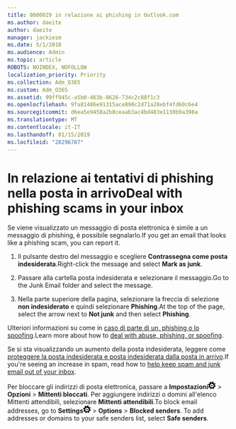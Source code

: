 ```yaml
---
title: 8000029 in relazione ai phishing in Outlook.com
ms.author: daeite
author: daeite
manager: jackiesm
ms.date: 5/1/2018
ms.audience: Admin
ms.topic: article
ROBOTS: NOINDEX, NOFOLLOW
localization_priority: Priority
ms.collection: Adm_O365
ms.custom: Adm_O365
ms.assetid: 99ff945c-a5b0-463b-8626-734c2c88f1c3
ms.openlocfilehash: 9fa81486e91315ace890c2d71a28ebf4fd60c6e4
ms.sourcegitcommit: d6ea5e9458a2b8ceaab3ac4bd483e1130b9a398a
ms.translationtype: MT
ms.contentlocale: it-IT
ms.lasthandoff: 01/15/2019
ms.locfileid: "28296787"
---
```

# <a name="deal-with-phishing-scams-in-your-inbox"></a><span data-ttu-id="87acb-102">In relazione ai tentativi di phishing nella posta in arrivo</span><span class="sxs-lookup"><span data-stu-id="87acb-102">Deal with phishing scams in your inbox</span></span>

<span data-ttu-id="87acb-103">Se viene visualizzato un messaggio di posta elettronica è simile a un messaggio di phishing, è possibile segnalarlo.</span><span class="sxs-lookup"><span data-stu-id="87acb-103">If you get an email that looks like a phishing scam, you can report it.</span></span>
  
1. <span data-ttu-id="87acb-104">Il pulsante destro del messaggio e scegliere **Contrassegna come posta indesiderata**.</span><span class="sxs-lookup"><span data-stu-id="87acb-104">Right-click the message and select **Mark as junk**.</span></span> 
    
2. <span data-ttu-id="87acb-105">Passare alla cartella posta indesiderata e selezionare il messaggio.</span><span class="sxs-lookup"><span data-stu-id="87acb-105">Go to the Junk Email folder and select the message.</span></span>
    
3. <span data-ttu-id="87acb-106">Nella parte superiore della pagina, selezionare la freccia di selezione **non indesiderato** e quindi selezionare **Phishing**.</span><span class="sxs-lookup"><span data-stu-id="87acb-106">At the top of the page, select the arrow next to **Not junk** and then select **Phishing**.</span></span> 
    
<span data-ttu-id="87acb-107">Ulteriori informazioni su come in [caso di parte di un, phishing o lo spoofing](https://go.microsoft.com/fwlink/p/?linkid=873139).</span><span class="sxs-lookup"><span data-stu-id="87acb-107">Learn more about how to [deal with abuse, phishing, or spoofing](https://go.microsoft.com/fwlink/p/?linkid=873139).</span></span>
  
<span data-ttu-id="87acb-108">Se si sta visualizzando un aumento della posta indesiderata, leggere come [proteggere la posta indesiderata e posta indesiderata dalla posta in arrivo](https://go.microsoft.com/fwlink/p/?linkid=873140).</span><span class="sxs-lookup"><span data-stu-id="87acb-108">If you're seeing an increase in spam, read how to [help keep spam and junk email out of your inbox](https://go.microsoft.com/fwlink/p/?linkid=873140).</span></span>
  
<span data-ttu-id="87acb-p101">Per bloccare gli indirizzi di posta elettronica, passare a **Impostazioni**![impostazioni](media/f4b2e798-fff1-4a14-931f-5677a4543b58.png) \> **Opzioni** \> **Mittenti bloccati**. Per aggiungere indirizzi o domini all'elenco Mittenti attendibili, selezionare **Mittenti attendibili**.</span><span class="sxs-lookup"><span data-stu-id="87acb-p101">To block email addresses, go to **Settings**![Settings](media/f4b2e798-fff1-4a14-931f-5677a4543b58.png) \> **Options** \> **Blocked senders**. To add addresses or domains to your safe senders list, select **Safe senders**.</span></span> 
  

